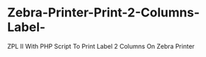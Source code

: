 # Zebra-Printer-Print-2-Columns-Label-
ZPL II With PHP Script To Print Label 2 Columns On Zebra Printer
